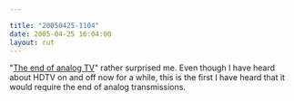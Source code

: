 ```yaml
---

title: "20050425-1104"
date: 2005-04-25 16:04:00
layout: rut
---
```


<p> "<a href="http://www.msnbc.msn.com/id/7593620/">The end of analog
TV</a>" rather surprised me.  Even though I have heard about HDTV
on and off now for a while, this is the first I have heard that it
would require the end of analog transmissions.</p>

